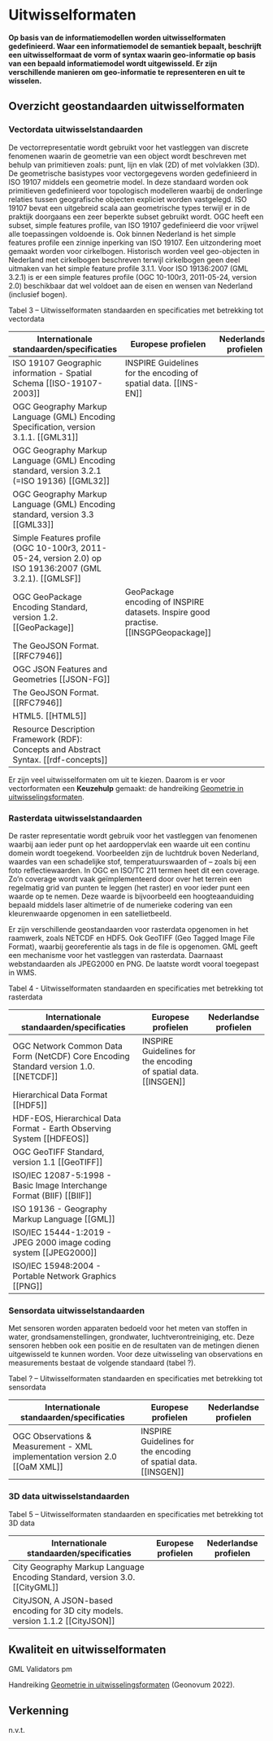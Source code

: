 # Uitwisselformaten

**Op basis van de informatiemodellen worden uitwisselformaten gedefinieerd. Waar
een informatiemodel de semantiek bepaalt, beschrijft een uitwisselformaat de
vorm of syntax waarin geo-informatie op basis van een bepaald informatiemodel
wordt uitgewisseld. Er zijn verschillende manieren om geo-informatie te
representeren en uit te wisselen.**

## Overzicht geostandaarden uitwisselformaten

### Vectordata uitwisselstandaarden

De vectorrepresentatie wordt gebruikt voor het vastleggen van discrete fenomenen
waarin de geometrie van een object wordt beschreven met behulp van primitieven
zoals: punt, lijn en vlak (2D) of met volvlakken (3D). De geometrische
basistypes voor vectorgegevens worden gedefinieerd in ISO 19107 middels een
geometrie model. In deze standaard worden ook primitieven gedefinieerd voor
topologisch modelleren waarbij de onderlinge relaties tussen geografische
objecten expliciet worden vastgelegd. ISO 19107 bevat een uitgebreid scala aan
geometrische types terwijl er in de praktijk doorgaans een zeer beperkte subset
gebruikt wordt. OGC heeft een subset, simple features profile, van ISO 19107
gedefinieerd die voor vrijwel alle toepassingen voldoende is. Ook binnen
Nederland is het simple features profile een zinnige inperking van ISO 19107.
Een uitzondering moet gemaakt worden voor cirkelbogen. Historisch worden veel
geo-objecten in Nederland met cirkelbogen beschreven terwijl cirkelbogen geen
deel uitmaken van het simple feature profile 3.1.1. Voor ISO 19136:2007 (GML
3.2.1) is er een simple features profile (OGC 10-100r3, 2011-05-24, version 2.0)
beschikbaar dat wel voldoet aan de eisen en wensen van Nederland (inclusief
bogen).

Tabel 3 – Uitwisselformaten standaarden en specificaties met betrekking tot
vectordata

| **Internationale standaarden/specificaties**                                                            | **Europese profielen**                                                                | **Nederlandse profielen**    |
|---------------------------------------------------------------------------------------------------------|---------------------------------------------------------------------------------------|------------------------------|
| ISO 19107 Geographic information - Spatial Schema [[ISO-19107-2003]]                                    | INSPIRE Guidelines for the encoding of spatial data. [[INS-EN]]                       |                              |
| OGC Geography Markup Language (GML) Encoding Specification, version 3.1.1. [[GML31]]                    |                                                                                       |                              |
| OGC Geography Markup Language (GML) Encoding standard, version 3.2.1 (=ISO 19136) [[GML32]]             |                                                                                       |                              |
| OGC Geography Markup Language (GML) Encoding standard, version 3.3  [[GML33]]                           |                                                                                       |                              |
| Simple Features profile (OGC 10-100r3, 2011-05-24, version 2.0) op ISO 19136:2007 (GML 3.2.1). [[GMLSF]]|                                                                                       |                              |
| OGC GeoPackage Encoding Standard, version 1.2. [[GeoPackage]]                                           | GeoPackage encoding of INSPIRE datasets. Inspire good practise. [[INSGPGeopackage]] |                              |
| The GeoJSON Format. [[RFC7946]]                                                                         |                                                                                       |                              |
| OGC JSON Features and Geometries [[JSON-FG]]                                                            |                                                                                       |                              |
| The GeoJSON Format. [[RFC7946]]                                                                         |                                                                                       |                              |
| HTML5. [[HTML5]]                                                                                        |                                                                                       |                              |
| Resource Description Framework (RDF): Concepts and Abstract Syntax. [[rdf-concepts]]                    |                                                                                       |                              |

Er zijn veel uitwisselformaten om uit te kiezen. Daarom is er voor vectorformaten een **Keuzehulp** gemaakt: de handreiking [Geometrie in uitwisselingsformaten](https://docs.geostandaarden.nl/g4w/geox/). 

### Rasterdata uitwisselstandaarden

De raster representatie wordt gebruik voor het vastleggen van fenomenen waarbij
aan ieder punt op het aardoppervlak een waarde uit een continu domein wordt
toegekend. Voorbeelden zijn de luchtdruk boven Nederland, waardes van een
schadelijke stof, temperatuurswaarden of – zoals bij een foto reflectiewaarden.
In OGC en ISO/TC 211 termen heet dit een coverage. Zo’n coverage wordt vaak
geïmplementeerd door over het terrein een regelmatig grid van punten te leggen
(het raster) en voor ieder punt een waarde op te nemen. Deze waarde is
bijvoorbeeld een hoogteaanduiding bepaald middels laser altimetrie of de
numerieke codering van een kleurenwaarde opgenomen in een satellietbeeld.

Er zijn verschillende geostandaarden voor rasterdata opgenomen in het raamwerk,
zoals NETCDF en HDF5. Ook GeoTIFF (Geo Tagged Image File Format), waarbij
georeferentie als tags in de file is opgenomen. GML geeft een mechanisme voor
het vastleggen van rasterdata. Daarnaast webstandaarden als JPEG2000 en PNG. De
laatste wordt vooral toegepast in WMS.

Tabel 4 - Uitwisselformaten standaarden en specificaties met betrekking tot
rasterdata

| **Internationale standaarden/specificaties**                                           | **Europese profielen**                                            | **Nederlandse profielen** |
|----------------------------------------------------------------------------------------|-------------------------------------------------------------------|---------------------------|
| OGC Network Common Data Form (NetCDF) Core Encoding Standard version 1.0. [[NETCDF]] | INSPIRE Guidelines for the encoding of spatial data. [[INSGEN]] |                           |
| Hierarchical Data Format [[HDF5]]                                                    |                                                                   |                           |
| HDF-EOS, Hierarchical Data Format - Earth Observing System [[HDFEOS]]                |                                                                   |                           |
| OGC GeoTIFF Standard, version 1.1 [[GeoTIFF]]                                        |                                                                   |                           |
| ISO/IEC 12087-5:1998 - Basic Image Interchange Format (BIIF) [[BIIF]]                |                                                                   |                           |
| ISO 19136 - Geography Markup Language [[GML]]                                        |                                                                   |                           |
| ISO/IEC 15444-1:2019 - JPEG 2000 image coding system [[JPEG2000]]                    |                                                                   |                           |
| ISO/IEC 15948:2004 - Portable Network Graphics [[PNG]]                               |                                                                   |                           |

### 

### Sensordata uitwisselstandaarden

Met sensoren worden apparaten bedoeld voor het meten van stoffen in water,
grondsamenstellingen, grondwater, luchtverontreiniging, etc. Deze sensoren
hebben ook een positie en de resultaten van de metingen dienen uitgewisseld te
kunnen worden. Voor deze uitwisseling van observations en measurements bestaat
de volgende standaard (tabel ?).

Tabel ? – Uitwisselformaten standaarden en specificaties met betrekking tot
sensordata

| **Internationale standaarden/specificaties**                                  | **Europese profielen**                                            | **Nederlandse profielen** |
|-------------------------------------------------------------------------------|-------------------------------------------------------------------|---------------------------|
| OGC Observations & Measurement - XML implementation version 2.0 [[OaM XML]] | INSPIRE Guidelines for the encoding of spatial data. [[INSGEN]] |                           |

### 3D data uitwisselstandaarden

Tabel 5 – Uitwisselformaten standaarden en specificaties met betrekking tot 3D
data

| **Internationale standaarden/specificaties**                                     | **Europese profielen** | **Nederlandse profielen** |
|----------------------------------------------------------------------------------|------------------------|---------------------------|
| City Geography Markup Language Encoding Standard, version 3.0. [[CityGML]]     |                        |                           |
| CityJSON, A JSON-based encoding for 3D city models. version 1.1.2 [[CityJSON]] |                        |                           |

## 

## Kwaliteit en uitwisselformaten

GML Validators pm

Handreiking [Geometrie in
uitwisselingsformaten](https://geonovum.github.io/geox/) (Geonovum 2022).

## 

## Verkenning

n.v.t.
